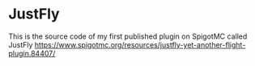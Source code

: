 # JustFly
This is the source code of my first published plugin on SpigotMC called JustFly
https://www.spigotmc.org/resources/justfly-yet-another-flight-plugin.84407/
